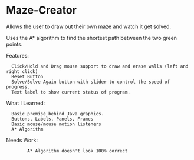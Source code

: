 # Maze-Creator
Allows the user to draw out their own maze and watch it get solved.

Uses the A* algorithm to find the shortest path between the two green points.

Features:

      Click/Hold and Drag mouse support to draw and erase walls (left and right click)
      Reset Button
      Solve/Solve Again button with slider to control the speed of progress.
      Text label to show current status of program.
      
      
What I Learned:

      Basic premise behind Java graphics.
      Buttons, Labels, Panels, Frames
      Basic mouse/mouse motion listeners
      A* Algorithm
      

Needs Work:

			A* Algorithm doesn't look 100% correct
